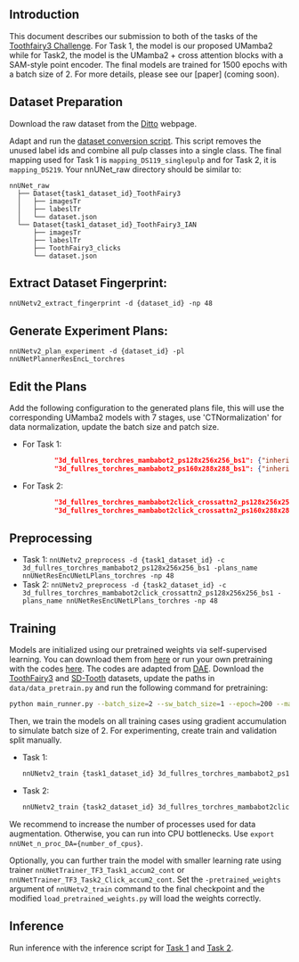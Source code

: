 ## Introduction

This document describes our submission to both of the tasks of the [Toothfairy3 Challenge](https://toothfairy3.grand-challenge.org/). 
For Task 1, the model is our proposed UMamba2 while for Task2, the model is the UMamba2 + cross attention blocks with a SAM-style point encoder.
The final models are trained for 1500 epochs with a batch size of 2.
For more details, please see our [paper] (coming soon).

## Dataset Preparation
Download the raw dataset from the [Ditto](https://ditto.ing.unimore.it/toothfairy3/) webpage.

Adapt and run the [dataset conversion script](../../../nnunetv2/dataset_conversion/Dataset119_ToothFairy3_All.py). 
This script removes the unused label ids and combine all pulp classes into a single class.
The final mapping used for Task 1 is `mapping_DS119_singlepulp` and for Task 2, it is `mapping_DS219`.
Your nnUNet_raw directory should be similar to:
```
nnUNet_raw
  ├── Dataset{task1_dataset_id}_ToothFairy3
  │   ├── imagesTr
  │   ├── labeslTr
  │   └── dataset.json
  └── Dataset{task1_dataset_id}_ToothFairy3_IAN
      ├── imagesTr
      ├── labeslTr
      ├── ToothFairy3_clicks
      └── dataset.json
```

## Extract Dataset Fingerprint:
`nnUNetv2_extract_fingerprint -d {dataset_id} -np 48`

## Generate Experiment Plans:
`nnUNetv2_plan_experiment -d {dataset_id} -pl nnUNetPlannerResEncL_torchres`

## Edit the Plans
Add the following configuration to the generated plans file, this will use the corresponding UMamba2 models with 7 stages,
use 'CTNormalization' for data normalization, update the batch size and patch size.
- For Task 1:
    ```json
            "3d_fullres_torchres_mambabot2_ps128x256x256_bs1": {"inherits_from":"3d_fullres","data_identifier": "nnUNetPlans_3d_fullres_torchres_ctnorm","normalization_schemes": ["CTNormalization"],"batch_size":1,"patch_size":[128,256,256],"architecture":{"network_class_name":"nnunetv2.nets.UMambaBot2","arch_kwargs":{"n_stages":7,"features_per_stage":[32,64,128,256,320,320,320],"conv_op":"torch.nn.modules.conv.Conv3d","kernel_sizes":[[3,3,3],[3,3,3],[3,3,3],[3,3,3],[3,3,3],[3,3,3],[3,3,3]],"strides":[[1,1,1],[2,2,2],[2,2,2],[2,2,2],[2,2,2],[2,2,2],[1,2,2]],"n_blocks_per_stage":[1,3,4,6,6,6,6],"n_conv_per_stage_decoder":[1,1,1,1,1,1],"conv_bias":true,"norm_op":"torch.nn.modules.instancenorm.InstanceNorm3d","norm_op_kwargs":{"eps":0.00001,"affine":true},"dropout_op":null,"dropout_op_kwargs":null,"nonlin":"torch.nn.LeakyReLU","nonlin_kwargs":{"inplace":true}},"_kw_requires_import":["conv_op","norm_op","dropout_op","nonlin"]}},
            "3d_fullres_torchres_mambabot2_ps160x288x288_bs1": {"inherits_from":"3d_fullres_torchres_mambabot2_ps128x256x256_bs1","patch_size":[160,288,288],"architecture":{"network_class_name":"nnunetv2.nets.UMambaBot2","arch_kwargs":{"n_stages":7,"features_per_stage":[32,64,128,256,320,320,320],"conv_op":"torch.nn.modules.conv.Conv3d","kernel_sizes":[[3,3,3],[3,3,3],[3,3,3],[3,3,3],[3,3,3],[3,3,3],[3,3,3]],"strides":[[1,1,1],[2,2,2],[2,2,2],[2,2,2],[2,2,2],[2,2,2],[1,1,1]],"n_blocks_per_stage":[1,3,4,6,6,6,6],"n_conv_per_stage_decoder":[1,1,1,1,1,1],"conv_bias":true,"norm_op":"torch.nn.modules.instancenorm.InstanceNorm3d","norm_op_kwargs":{"eps":0.00001,"affine":true},"dropout_op":null,"dropout_op_kwargs":null,"nonlin":"torch.nn.LeakyReLU","nonlin_kwargs":{"inplace":true}},"_kw_requires_import":["conv_op","norm_op","dropout_op","nonlin"]}}
    ```
- For Task 2:
    ```json
            "3d_fullres_torchres_mambabot2click_crossattn2_ps128x256x256_bs1": {"inherits_from":"3d_fullres","data_identifier": "nnUNetPlans_3d_fullres_torchres_ctnorm","normalization_schemes": ["CTNormalization"],"batch_size":1,"patch_size":[128,256,256],"architecture":{"network_class_name":"nnunetv2.nets.UMambaBot2_CrossAttn_Click2","arch_kwargs":{"n_stages":7,"features_per_stage":[32,64,128,256,320,320,320],"conv_op":"torch.nn.modules.conv.Conv3d","kernel_sizes":[[3,3,3],[3,3,3],[3,3,3],[3,3,3],[3,3,3],[3,3,3],[3,3,3]],"strides":[[1,1,1],[2,2,2],[2,2,2],[2,2,2],[2,2,2],[2,2,2],[1,2,2]],"n_blocks_per_stage":[1,3,4,6,6,6,6],"n_conv_per_stage_decoder":[1,1,1,1,1,1],"conv_bias":true,"norm_op":"torch.nn.modules.instancenorm.InstanceNorm3d","norm_op_kwargs":{"eps":0.00001,"affine":true},"dropout_op":null,"dropout_op_kwargs":null,"nonlin":"torch.nn.LeakyReLU","nonlin_kwargs":{"inplace":true},"patch_size":[128,256,256]},"_kw_requires_import":["conv_op","norm_op","dropout_op","nonlin"]}},
            "3d_fullres_torchres_mambabot2click_crossattn2_ps160x288x288_bs1": {"inherits_from":"3d_fullres_torchres_mambabot2click_crossattn2_ps128x256x256_bs1","patch_size":[160,288,288],"architecture":{"network_class_name":"nnunetv2.nets.UMambaBot2_CrossAttn_Click2","arch_kwargs":{"n_stages":7,"features_per_stage":[32,64,128,256,320,320,320],"conv_op":"torch.nn.modules.conv.Conv3d","kernel_sizes":[[3,3,3],[3,3,3],[3,3,3],[3,3,3],[3,3,3],[3,3,3],[3,3,3]],"strides":[[1,1,1],[2,2,2],[2,2,2],[2,2,2],[2,2,2],[2,2,2],[1,1,1]],"n_blocks_per_stage":[1,3,4,6,6,6,6],"n_conv_per_stage_decoder":[1,1,1,1,1,1],"conv_bias":true,"norm_op":"torch.nn.modules.instancenorm.InstanceNorm3d","norm_op_kwargs":{"eps":0.00001,"affine":true},"dropout_op":null,"dropout_op_kwargs":null,"nonlin":"torch.nn.LeakyReLU","nonlin_kwargs":{"inplace":true},"patch_size":[160,288,288]},"_kw_requires_import":["conv_op","norm_op","dropout_op","nonlin"]}}
    ```

## Preprocessing
- Task 1:
`nnUNetv2_preprocess -d {task1_dataset_id} -c 3d_fullres_torchres_mambabot2_ps128x256x256_bs1 -plans_name nnUNetResEncUNetLPlans_torchres -np 48`
- Task 2:
`nnUNetv2_preprocess -d {task2_dataset_id} -c 3d_fullres_torchres_mambabot2click_crossattn2_ps128x256x256_bs1 -plans_name nnUNetResEncUNetLPlans_torchres -np 48`

## Training
Models are initialized using our pretrained weights via self-supervised learning. 
You can download them from [here](https://drive.google.com/drive/folders/1xhUkHCpo_50sNWvGH9CrN8Ws0hSjoa_k?usp=sharing) or run your own pretraining with the codes [here](../Pretrain_DAE). 
The codes are adapted from [DAE](https://github.com/Project-MONAI/research-contributions/tree/main/DAE/Pretrain_full_contrast).
Download the [ToothFairy3](https://ditto.ing.unimore.it/toothfairy3/) and [SD-Tooth](https://zenodo.org/records/10597292) datasets,
update the paths in `data/data_pretrain.py` and run the following command for pretraining:
```bash
python main_runner.py --batch_size=2 --sw_batch_size=1 --epoch=200 --mask_patch_size=16 --loss_type=all_img --base_lr=5e-5 --min_lr=5e-6 --warmpup_epoch=4 --warmup_lr=5e-7 --cache_dataset --cache_rate=0.2 --model_type=nnunet --save_freq=5 --log_dir="./output/umamba2/logdir" --output="./output/umamba2" --out_channels=1 --choice "all" --mm_con 0.03 --temperature 0.5 --img_size 288 --roi_x 160 --roi_y 288 --roi_z 288 --mask_ratio 0.3  --wandb --nnunet_plan <path to plan> --nnunet_conf <configuration name>
```

Then, we train the models on all training cases using gradient accumulation to simulate batch size of 2. For experimenting, create train and validation split manually.
- Task 1:
    ```bash
    nnUNetv2_train {task1_dataset_id} 3d_fullres_torchres_mambabot2_ps160x288x288_bs1 all -p nnUNetResEncUNetLPlans_torchres -tr nnUNetTrainer_TF3_Task1_1500ep_accum2 -pretrained_weights <path to your pretarined weights>
    ```
- Task 2:
    ```bash
    nnUNetv2_train {task2_dataset_id} 3d_fullres_torchres_mambabot2click_crossattn2_ps160x288x288_bs1 all -p nnUNetResEncUNetLPlans_torchres -tr nnUNetTrainer_TF3_Task2_Click_1500ep_accum2 -pretrained_weights <path to your pretarined weights>
    ```

We recommend to increase the number of processes used for data augmentation. Otherwise, you can run into CPU bottlenecks.
Use `export nnUNet_n_proc_DA={number_of_cpus}`.

Optionally, you can further train the model with smaller learning rate using trainer `nnUNetTrainer_TF3_Task1_accum2_cont` or `nnUNetTrainer_TF3_Task2_Click_accum2_cont`.
Set the `-pretrained_weights` argument of `nnUNetv2_train` command to the final checkpoint and 
the modified `load_pretrained_weights.py` will load the weights correctly.

## Inference
Run inference with the inference script for [Task 1](task1_inference.py) and [Task 2](task2_inference_wclicks.py).
